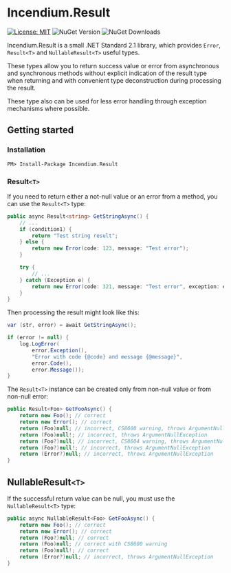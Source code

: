 # Incendium.Result
[![License: MIT](https://img.shields.io/github/license/matsakiv/incendium)](https://opensource.org/licenses/MIT) ![NuGet Version](https://img.shields.io/nuget/v/Incendium.Result) ![NuGet Downloads](https://img.shields.io/nuget/dt/Incendium.Result)

Incendium.Result is a small .NET Standard 2.1 library, which provides `Error`, `Result<T>` and `NullableResult<T>` useful types.

These types allow you to return success value or error from asynchronous and synchronous methods without explicit indication of the result type when returning and with convenient type deconstruction during processing the result.

These type also can be used for less error handling through exception mechanisms where possible.

## Getting started

### Installation

`PM> Install-Package Incendium.Result`

### Result`<T>`

If you need to return either a not-null value or an error from a method, you can use the `Result<T>` type:

```cs
public async Result<string> GetStringAsync() {
    // ...
    if (condition1) {
        return "Test string result";
    } else {
        return new Error(code: 123, message: "Test error");
    }

    try {
        // ...
    } catch (Exception e) {
        return new Error(code: 321, message: "Test error", exception: e);
    }
}
```

Then processing the result might look like this:

```cs
var (str, error) = await GetStringAsync();

if (error != null) {
    log.LogError(
        error.Exception(),
        "Error with code {@code} and message {@message}",
        error.Code(),
        error.Message());
}
```

The `Result<T>` instance can be created only from non-null value or from non-null error:

```cs
public Result<Foo> GetFooAsync() {
    return new Foo(); // correct
    return new Error(); // correct
    return (Foo)null; // incorrect, CS8600 warning, throws ArgumentNullException
    return (Foo)null!; // incorrect, throws ArgumentNullException
    return (Foo?)null; // incorrect, CS8604 warning, throws ArgumentNullException
    return (Foo?)null!; // incorrect, throws ArgumentNullException
    return (Error?)null; // incorrect, throws ArgumentNullException
}
```

##  NullableResult`<T>`

If the successful return value can be null, you must use the `NullableResult<T>` type:

```cs
public async NullableResult<Foo> GetFooAsync() {
    return new Foo(); // correct
    return new Error(); // correct
    return (Foo?)null; // correct
    return (Foo)null; // correct with CS8600 warning
    return (Foo)null!; // correct
    return (Error?)null; // incorrect, throws ArgumentNullException
}
```

